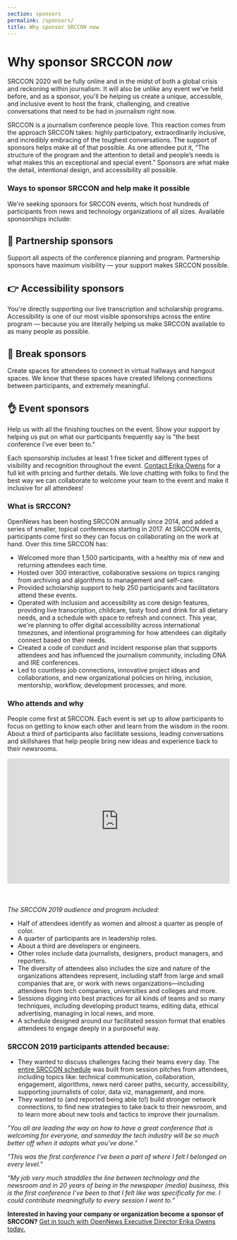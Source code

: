 ```yaml
---
section: sponsors
permalink: /sponsors/
title: Why sponsor SRCCON now
---
```


# Why sponsor SRCCON _now_

SRCCON 2020 will be fully online and in the midst of both a global crisis and reckoning within journalism. It will also be unlike any event we’ve held before, and as a sponsor, you'll be helping us create a unique, accessible, and inclusive event to host the frank, challenging, and creative conversations that need to be had in journalism right now. 

SRCCON is a journalism conference people love. This reaction comes from the approach SRCCON takes: highly participatory, extraordinarily inclusive, and incredibly embracing of the toughest conversations. The support of sponsors helps make all of that possible. As one attendee put it, “The structure of the program and the attention to detail and people’s needs is what makes this an exceptional and special event.” Sponsors are what make the detail, intentional design, and accessibility all possible.

### Ways to sponsor SRCCON and help make it possible

We're seeking sponsors for SRCCON events, which host hundreds of participants from news and technology organizations of all sizes. Available sponsorships include:

## 👏 Partnership sponsors
Support all aspects of the conference planning and program. Partnership sponsors have maximum visibility — your support makes SRCCON possible.

## 👉 Accessibility sponsors
You're directly supporting our live transcription and scholarship programs. Accessibility is one of our most visible sponsorships across the entire program — because you are literally helping us make SRCCON available to as many people as possible.

## 🙌 Break sponsors
Create spaces for attendees to connect in virtual hallways and hangout spaces. We know that these spaces have created lifelong connections between participants, and extremely meaningful.

## 👌 Event sponsors 
Help us with all the finishing touches on the event. Show your support by helping us put on what our participants frequently say is "the best conference I've ever been to."

Each sponsorship includes at least 1 free ticket and different types of visibility and recognition throughout the event. [Contact Erika Owens](mailto:erika@opennews.org) for a full kit with pricing and further details. We love chatting with folks to find the best way we can collaborate to welcome your team to the event and make it inclusive for all attendees!

### What is SRCCON?

OpenNews has been hosting SRCCON annually since 2014, and added a series of smaller, topical conferences starting in 2017. At SRCCON events, participants come first so they can focus on collaborating on the work at hand. Over this time SRCCON has:

- Welcomed more than 1,500 participants, with a healthy mix of new and returning attendees each time.
- Hosted over 300 interactive, collaborative sessions on topics ranging from archiving and algorithms to management and self-care.
- Provided scholarship support to help 250 participants and facilitators attend these events.
- Operated with inclusion and accessibility as core design features, providing live transcription, childcare, tasty food and drink for all dietary needs, and a schedule with space to refresh and connect. This year, we're planning to offer digital accessibility across international timezones, and intentional programming for how attendees can digitally connect based on their needs.
- Created a code of conduct and incident response plan that supports attendees and has influenced the journalism community, including ONA and IRE conferences.
- Led to countless job connections, innovative project ideas and collaborations, and new organizational policies on hiring, inclusion, mentorship, workflow, development processes, and more.

### Who attends and why

People come first at SRCCON. Each event is set up to allow participants to focus on getting to know each other and learn from the wisdom in the room. About a third of participants also facilitate sessions, leading conversations and skillshares that help people bring new ideas and experience back to their newsrooms. 

<style>.embed-container { position: relative; padding-bottom: 56.25%; margin-bottom: 50px; height: 0; overflow: hidden; max-width: 100%; } .embed-container iframe, .embed-container object, .embed-container embed { position: absolute; top: 0; left: 0; width: 100%; height: 100%; }</style><div class='embed-container'><iframe src='https://player.vimeo.com/video/180221748' frameborder='0' webkitAllowFullScreen mozallowfullscreen allowFullScreen></iframe></div>

*The SRCCON 2019 audience and program included:*

- Half of attendees identify as women and almost a quarter as people of color.
- A quarter of participants are in leadership roles. 
- About a third are developers or engineers. 
- Other roles include data journalists, designers, product managers, and reporters.
- The diversity of attendees also includes the size and nature of the organizations attendees represent, including staff from large and small companies that are, or work with news organizations—including attendees from tech companies, universities and colleges and more.
- Sessions digging into best practices for all kinds of teams and so many techniques, including developing product teams, editing data, ethical advertising, managing in local news, and more.
- A schedule designed around our facilitated session format that enables attendees to engage deeply in a purposeful way.

### SRCCON 2019 participants attended because:

- They wanted to discuss challenges facing their teams every day. The [entire SRCCON schedule](https://2019.srccon.org/schedule) was built from session pitches from attendees, including topics like: technical communication, collaboration, engagement, algorithms, news nerd career paths, security, accessibility, supporting journalists of color, data viz, management, and more.
- They wanted to (and reported being able to!) build stronger network connections, to find new strategies to take back to their newsroom, and to learn more about new tools and tactics to improve their journalism.

_"You all are leading the way on how to have a great conference that is welcoming for everyone, and someday the tech industry will be so much better off when it adopts what you've done."_ 

_"This was the first conference I've been a part of where I felt I belonged on every level."_ 

_“My job very much straddles the line between technology and the newsroom and in 20 years of being in the newspaper (media) business, this is the first conference I've been to that I felt like was specifically for me. I could contribute meaningfully to every session I went to.”_

**Interested in having your company or organization become a sponsor of SRCCON?** [Get in touch with OpenNews Executive Director Erika Owens today.](mailto:erika@opennews.org)
